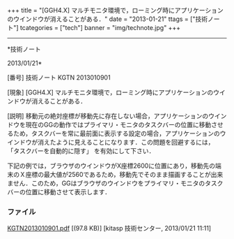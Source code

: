 ﻿+++
title = "[GGH4.X] マルチモニタ環境で，ローミング時にアプリケーションのウインドウが消えることがある．"
date = "2013-01-21"
ttags = ["技術ノート"]
tcategories = ["tech"]
banner = "img/technote.jpg"
+++

-----------------------------------------------------------------------------------------------------------------------------

*技術ノート

2013/01/21*


[番号]
技術ノート KGTN 2013010901

[現象]
[GGH4.X]
マルチモニタ環境で，ローミング時にアプリケーションのウインドウが消えることがある．

[説明]
移動元の絶対座標が移動先に存在しない場合，アプリケーションのウインドウを現在のGGの動作ではプライマリ・モニタのタスクバーの位置に移動させるため，タスクバーを常に最前面に表示する設定の場合，アプリケーションのウインドウが消えたように見えることになります．この問題を回避するには，
「タスクバーを自動的に隠す」 を有効にして下さい．

下記の例では，ブラウザのウインドウがX座標2600に位置にあり，移動先の端末のＸ座標の最大値が2560であるため，移動先でそのまま描画することが出来ません．このため，GGはブラウザのウインドウをプライマリ・モニタのタスクバーの位置に移動させて表示します．


### ファイル

 
 


[KGTN2013010901.pdf](http://techreport.kitasp.net/attachments/download/1173/KGTN2013010901.pdf)
 [(97.8 KB)] [kitasp 技術センター, 2013/01/21
11:11]


 


 

